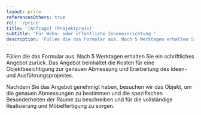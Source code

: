 ```yaml
---
layout: price
referencesOthers: true
rel: '/price'
title: '[Anfrage] (Projektpreis)'
subtitle: 'Für Wohn- oder öffentliche Inneneinrichtung '
description: 'Füllen die das Formular aus. Nach 5 Werktagen erhalten Sie ein schriftliches Angebot zurück. Das Angebot beinhaltet die Kosten für eine Objektbesichtigung zur genauen Abmessung und Erarbeitung des Ideen- und Ausführungsprojektes.'
---
```

Füllen die das Formular aus. Nach 5 Werktagen erhalten Sie ein schriftliches Angebot zurück. Das Angebot beinhaltet die Kosten für eine Objektbesichtigung zur genauen Abmessung und Erarbeitung des Ideen- und Ausführungsprojektes. 

Nachdem Sie das Angebot genehmigt haben, besuchen wir das Objekt, um die genauen Abmessungen zu bestimmen und die spezifischen Besonderheiten der Räume zu beschreiben und  für die vollständige Realisierung und Möbelfertigung zu sorgen.
